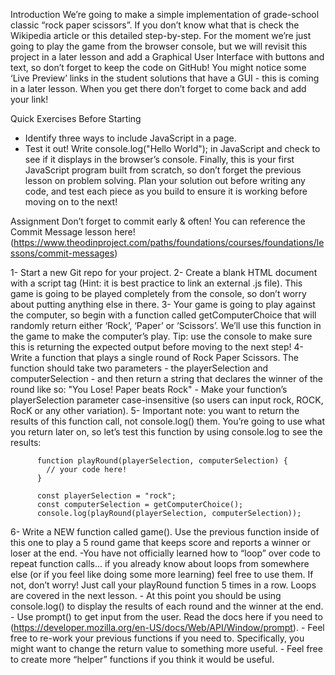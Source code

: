Introduction
We’re going to make a simple implementation of grade-school classic “rock paper scissors”. If you don’t know what that is check the Wikipedia article or this detailed step-by-step. For the moment we’re just going to play the game from the browser console, but we will revisit this project in a later lesson and add a Graphical User Interface with buttons and text, so don’t forget to keep the code on GitHub! You might notice some ‘Live Preview’ links in the student solutions that have a GUI - this is coming in a later lesson. When you get there don’t forget to come back and add your link!

Quick Exercises Before Starting
  - Identify three ways to include JavaScript in a page.
  - Test it out! Write console.log("Hello World"); in JavaScript and check to see if it displays in the browser’s console.
Finally, this is your first JavaScript program built from scratch, so don’t forget the previous lesson on problem solving. Plan your solution out before writing any code, and test each piece as you build to ensure it is working before moving on to the next!

Assignment
Don’t forget to commit early & often! You can reference the Commit Message lesson here! (https://www.theodinproject.com/paths/foundations/courses/foundations/lessons/commit-messages)

  1- Start a new Git repo for your project.
  2- Create a blank HTML document with a script tag (Hint: it is best practice to link an external .js file). This game is going to be played completely from the console, so don’t worry about putting anything else in there.
  3- Your game is going to play against the computer, so begin with a function called getComputerChoice that will randomly return either ‘Rock’, ‘Paper’ or ‘Scissors’. We’ll use this function in the game to make the computer’s play. Tip: use the console to make sure this is returning the expected output before moving to the next step!
  4- Write a function that plays a single round of Rock Paper Scissors. The function should take two parameters - the playerSelection and computerSelection - and then return a string that declares the winner of the round like so: "You Lose! Paper beats Rock"
    - Make your function’s playerSelection parameter case-insensitive (so users can input rock, ROCK, RocK or any other variation).
  5- Important note: you want to return the results of this function call, not console.log() them. You’re going to use what you return later on, so let’s test this function by using console.log to see the results:

          function playRound(playerSelection, computerSelection) {
            // your code here!
          }
          
          const playerSelection = "rock";
          const computerSelection = getComputerChoice();
          console.log(playRound(playerSelection, computerSelection));

  6- Write a NEW function called game(). Use the previous function inside of this one to play a 5 round game that keeps score and reports a winner or loser at the end.
    -You have not officially learned how to “loop” over code to repeat function calls… if you already know about loops from somewhere else (or if you feel like doing some more learning) feel free to use them. If not, don’t worry! Just call your playRound function 5 times in a row. Loops are covered in the next lesson.
    - At this point you should be using console.log() to display the results of each round and the winner at the end.
    - Use prompt() to get input from the user. Read the docs here if you need to (https://developer.mozilla.org/en-US/docs/Web/API/Window/prompt).
    - Feel free to re-work your previous functions if you need to. Specifically, you might want to change   the return value to something more useful.
    - Feel free to create more “helper” functions if you think it would be useful.